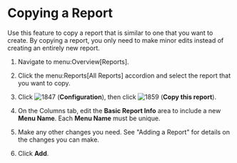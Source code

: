 # Copying a Report

Use this feature to copy a report that is similar to one that you want
to create. By copying a report, you only need to make minor edits
instead of creating an entirely new report.

1.  Navigate to menu:Overview\[Reports\].

2.  Click the menu:Reports\[All Reports\] accordion and select the
    report that you want to copy.

3.  Click ![1847](1847.png) (**Configuration**), then click
    ![1859](1859.png) (**Copy this report**).

4.  On the Columns tab, edit the **Basic Report Info** area to include a
    new **Menu Name**. Each **Menu Name** must be unique.

5.  Make any other changes you need. See "Adding a Report" for details
    on the changes you can make.

6.  Click **Add**.
